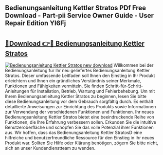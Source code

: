 ## Bedienungsanleitung Kettler Stratos PDf Free Download - Part-pii Service Owner Guide - User Repair Edition YI6Fj

# <h2><a href="http://df4max.blite.top/?on=Bedienungsanleitung+Kettler+Stratos">🔗Download 👉🔴 Bedienungsanleitung Kettler Stratos</a></h2>

[![Bedienungsanleitung Kettler Stratos new download](https://i.imgur.com/lujVjoI.png)](http://df4max.blite.top/?on=Bedienungsanleitung+Kettler+Stratos)
Willkommen bei der Bedienungsanleitung für Ihr neu geliefertes Bedienungsanleitung Kettler Stratos. Dieser umfassende Leitfaden soll Ihnen den Einstieg in Ihr Produkt erleichtern und Ihnen ein gründliches Verständnis seiner Merkmale, Funktionen und Fähigkeiten vermitteln. Sie finden Schritt-für-Schritt-Anleitungen für Installation, Betrieb, Wartung und Fehlerbehebung. Um mit Ihrem Bedienungsanleitung Kettler Stratos zu beginnen, lesen Sie bitte diese Bedienungsanleitung vor dem Gebrauch sorgfältig durch. Es enthält detaillierte Anweisungen zur Einrichtung des Produkts sowie Informationen zur Verwendung der verschiedenen Funktionen und Funktionen. Ihr neues Bedienungsanleitung Kettler Stratos bietet eine beeindruckende Reihe von Funktionen, die Ihre Erfahrung verbessern sollen. Erkunden Sie die intuitive Benutzeroberfläche und schöpfen Sie das volle Potenzial ihrer Funktionen aus. Wir hoffen, dass das Bedienungsanleitung Kettler StratosD eine hilfreiche und benutzerfreundliche Ressource für den Einstieg in Ihr neues Produkt war. Sollten Sie Hilfe oder Klärung benötigen, zögern Sie bitte nicht, sich an unser Kundendienstteam zu wenden.
